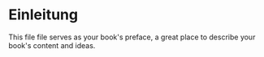 # Einleitung

This file file serves as your book's preface, a great place to describe your book's content and ideas.

